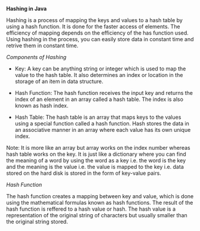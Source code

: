 **Hashing in Java**

Hashing is a process of mapping the keys and values to a hash table by using a hash function. It is done for the faster access of elements. The efficiency of mapping depends on the efficiency of the has function used. Using hashing in the process, you can easily store data in constant time and retrive them in constant time.

*Components of Hashing*

- Key: A key can be anything string or integer which is used to map the value to the hash table. It also determines an index or location in the storage of an item in data structure.

- Hash Function: The hash function receives the input key and returns the index of an element in an array called a hash table. The index is also known as hash index.

- Hash Table: The hash table is an array that maps keys to the values using a special function called a hash function. Hash stores the data in an associative manner in an array where each value has its own unique index.

Note: It is more like an array but array works on the index number whereas hash table works on the key. It is just like a dictionary where you can find the meaning of a word by using the word as a key i.e. the word is the key and the meaning is the value i.e. the value is mapped to the key i.e. data stored on the hard disk is stored in the form of key-value pairs.

*Hash Function*

The hash function creates a mapping between key and value, which is done using the mathematical formulas known as hash functions. The result of the hash function is reffered to a hash value or hash. The hash value is a representation of the original string of characters but usually smaller than the original string stored.